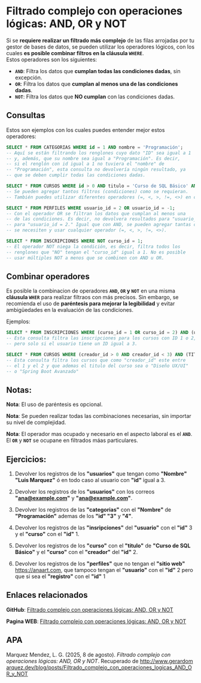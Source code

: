 # Filtrado complejo con operaciones lógicas: AND, OR y NOT

Si se **requiere realizar un filtrado más complejo** de las filas arrojadas por tu gestor de bases de datos, se pueden utilizar los operadores lógicos, con los cuales **es posible combinar filtros en la cláusula `WHERE`**.  
Estos operadores son los siguientes:

- **`AND`**: Filtra los datos que **cumplan todas las condiciones dadas**, sin excepción.
- **`OR`**: Filtra los datos que **cumplan al menos una de las condiciones dadas**.
- **`NOT`**: Filtra los datos que **NO cumplan** con las condiciones dadas.


## Consultas
Estos son ejemplos con los cuales puedes entender mejor estos operadores:
```sql
SELECT * FROM CATEGORIAS WHERE id = 1 AND nombre = 'Programación';
-- Aquí se están filtrando los renglones cuyo dato "ID" sea igual a 1
-- y, además, que su nombre sea igual a "Programación". Es decir,
-- si el renglón con id igual a 1 no tuviera el "nombre" de
-- "Programación", esta consulta no devolvería ningún resultado, ya
-- que se deben cumplir todas las condiciones dadas.

SELECT * FROM CURSOS WHERE id > 0 AND titulo = 'Curso de SQL Básico' AND creador_id < 3;
-- Se pueden agregar tantos filtros (condiciones) como se requieran.
-- También puedes utilizar diferentes operadores (=, <, >, !=, <>) en cada condición.

SELECT * FROM PERFILES WHERE usuario_id = 2 OR usuario_id = -1;
-- Con el operador OR se filtran los datos que cumplan al menos una
-- de las condiciones. Es decir, no devolvera resultados para "usuario_id = 1" pero si
-- para "usuario_id = 2." Igual que con AND, se pueden agregar tantas condiciones como
-- se necesiten y usar cualquier operador (=, <, >, !=, <>).

SELECT * FROM INSCRIPCIONES WHERE NOT curso_id = 1;
-- El operador NOT niega la condición, es decir, filtra todos los
-- renglones que "NO" tengan el "curso_id" igual a 1. No es posible
-- usar múltiples NOT a menos que se combinen con AND u OR.
```

## Combinar operadores
Es posible la combinacion de operadores **`AND`, `OR` y `NOT`** en una misma **cláusula `WHER`** para realizar filtraos con más precisos. Sin embargo, se recomienda el uso de **paréntesis para mejorar la legibilidad** y evitar ambigüedades en la evaluación de las condiciones.

Ejemplos:
```sql
SELECT * FROM INSCRIPCIONES WHERE (curso_id = 1 OR curso_id = 2) AND (usuario_id = 3);
-- Esta consulta filtra las inscripciones para los cursos con ID 1 o 2,
-- pero solo si el usuario tiene un ID igual a 3.

SELECT * FROM CURSOS WHERE (creador_id > 0 AND creador_id < 3) AND (TITULO = 'Diseño UX/UI' OR titulo = 'Spring Boot Avanzado')
-- Esta consulta filtra los cursos que como "creador_id" este entre
-- el 1 y el 2 y que ademas el titulo del curso sea o "Diseño UX/UI"
-- o "Spring Boot Avanzado"
```

## Notas:

**Nota**: El uso de paréntesis es opcional.

**Nota**: Se pueden realizar todas las combinaciones necesarias, sin importar su nivel de complejidad.

**Nota**: El operador mas ocupado y necesario en el aspecto laboral es el **`AND`**. El **`OR`** y **`NOT`** se ocupane en filtrados máas particulares.

## Ejercicios:

1. Devolver los registros de los **"usuarios"** que tengan como **"Nombre" "Luis Marquez"** ó en todo caso al usuario con **"id"** igual a 3.

2. Devolver los registros de los **"usuarios"** con los correos **"ana@example.com"** y **"ana@example.com"**.

3. Devolver los registros de las **"categorias"** con el **"Nombre"** de **"Programación"** ademas de los **"id" "3"** y **"4"**.

4. Devolver los registros de las **"insripciones"** del **"usuario"** con el **"id"** 3 y el **"curso"** con el **"id"** 1.

5. Devolver los registros de los **"curso"** con el **"titulo"** de **"Curso de SQL Básico"** y el **"curso"** con el **"creador"** del **"id"** 2.

6. Devolver los registros de los **"perfiles"** que no tengan el **"sitio web"** https://anaart.com, que tampoco tengan el **"usuario"** con el **"id"** 2 pero que si sea el **"registro"** con el **"id"** 1

## Enlaces relacionados

**GitHub**: <a class="postLinks" href="https://github.com/AlgorithmHappy/Curso-de-SQL-SELECT-Facil-y-Rapido/blob/main/Filtrado%20complejo%20con%20operaciones%20lógicas%3A%20AND%2C%20OR%20y%20NOT.md" target="_blank">Filtrado complejo con operaciones lógicas: AND, OR y NOT</a>

**Pagina WEB**: <a class="postLinks" href="http://www.gerardomarquez.dev/blog/posts/Filtrado_complejo_con_operaciones_logicas_AND_OR_y_NOT" target="_blank">Filtrado complejo con operaciones lógicas: AND, OR y NOT</a>

## APA

Marquez Mendez, L. G. (2025, 8 de agosto). *Filtrado complejo con operaciones lógicas: AND, OR y NOT*. Recuperado de <span style="word-break: break-all;">http://www.gerardomarquez.dev/blog/posts/Filtrado_complejo_con_operaciones_logicas_AND_OR_y_NOT</span>